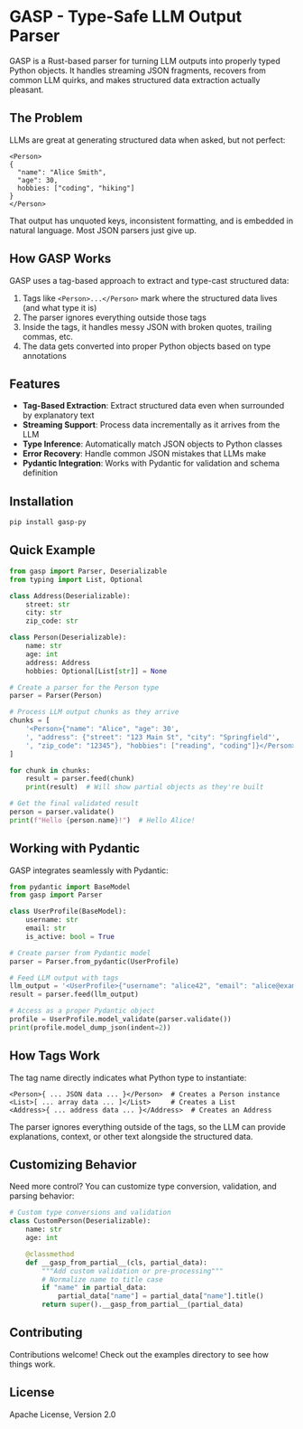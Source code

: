 # GASP - Type-Safe LLM Output Parser

GASP is a Rust-based parser for turning LLM outputs into properly typed Python objects. It handles streaming JSON fragments, recovers from common LLM quirks, and makes structured data extraction actually pleasant.

## The Problem

LLMs are great at generating structured data when asked, but not perfect:

```
<Person>
{
  "name": "Alice Smith",
  "age": 30,
  hobbies: ["coding", "hiking"]
}
</Person>
```

That output has unquoted keys, inconsistent formatting, and is embedded in natural language. Most JSON parsers just give up.

## How GASP Works

GASP uses a tag-based approach to extract and type-cast structured data:

1. Tags like `<Person>...</Person>` mark where the structured data lives (and what type it is)
2. The parser ignores everything outside those tags
3. Inside the tags, it handles messy JSON with broken quotes, trailing commas, etc.
4. The data gets converted into proper Python objects based on type annotations

## Features

- **Tag-Based Extraction**: Extract structured data even when surrounded by explanatory text
- **Streaming Support**: Process data incrementally as it arrives from the LLM
- **Type Inference**: Automatically match JSON objects to Python classes
- **Error Recovery**: Handle common JSON mistakes that LLMs make
- **Pydantic Integration**: Works with Pydantic for validation and schema definition

## Installation

```bash
pip install gasp-py
```

## Quick Example

```python
from gasp import Parser, Deserializable
from typing import List, Optional

class Address(Deserializable):
    street: str
    city: str
    zip_code: str

class Person(Deserializable):
    name: str
    age: int
    address: Address
    hobbies: Optional[List[str]] = None

# Create a parser for the Person type
parser = Parser(Person)

# Process LLM output chunks as they arrive
chunks = [
    '<Person>{"name": "Alice", "age": 30',
    ', "address": {"street": "123 Main St", "city": "Springfield"',
    ', "zip_code": "12345"}, "hobbies": ["reading", "coding"]}</Person>'
]

for chunk in chunks:
    result = parser.feed(chunk)
    print(result)  # Will show partial objects as they're built

# Get the final validated result
person = parser.validate()
print(f"Hello {person.name}!")  # Hello Alice!
```

## Working with Pydantic

GASP integrates seamlessly with Pydantic:

```python
from pydantic import BaseModel
from gasp import Parser

class UserProfile(BaseModel):
    username: str
    email: str
    is_active: bool = True

# Create parser from Pydantic model
parser = Parser.from_pydantic(UserProfile)

# Feed LLM output with tags
llm_output = '<UserProfile>{"username": "alice42", "email": "alice@example.com"}</UserProfile>'
result = parser.feed(llm_output)

# Access as a proper Pydantic object
profile = UserProfile.model_validate(parser.validate())
print(profile.model_dump_json(indent=2))
```

## How Tags Work

The tag name directly indicates what Python type to instantiate:

```
<Person>{ ... JSON data ... }</Person>  # Creates a Person instance
<List>[ ... array data ... ]</List>     # Creates a List
<Address>{ ... address data ... }</Address>  # Creates an Address
```

The parser ignores everything outside of the tags, so the LLM can provide explanations, context, or other text alongside the structured data.

## Customizing Behavior

Need more control? You can customize type conversion, validation, and parsing behavior:

```python
# Custom type conversions and validation
class CustomPerson(Deserializable):
    name: str
    age: int

    @classmethod
    def __gasp_from_partial__(cls, partial_data):
        """Add custom validation or pre-processing"""
        # Normalize name to title case
        if "name" in partial_data:
            partial_data["name"] = partial_data["name"].title()
        return super().__gasp_from_partial__(partial_data)
```

## Contributing

Contributions welcome! Check out the examples directory to see how things work.

## License

Apache License, Version 2.0
